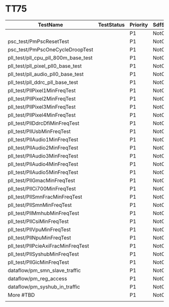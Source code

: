 
# TT75

| TestName                            | TestStatus | Priority | SdfStatus | Comments |
| ----------------------------------- | ---------- | -------- | --------- | -------- |
|                                     |            | P1       | NotClean  |          |
| psc_test/PmPscResetTest             |            | P1       | NotClean  |          |
| psc_test/PmPscOneCycleDroopTest     |            | P1       | NotClean  |          |
| pll_test/pll_cpu_pll_800m_base_test |            | P1       | NotClean  |          |
| pll_test/pll_pixel_pll0_base_test   |            | P1       | NotClean  |          |
| pll_test/pll_audio_pll0_base_test   |            | P1       | NotClean  |          |
| pll_test/pll_ddrc_pll_base_test     |            | P1       | NotClean  |          |
| pll_test/PllPixel1MinFreqTest       |            | P1       | NotClean  |          |
| pll_test/PllPixel2MinFreqTest       |            | P1       | NotClean  |          |
| pll_test/PllPixel3MinFreqTest       |            | P1       | NotClean  |          |
| pll_test/PllPixel4MinFreqTest       |            | P1       | NotClean  |          |
| pll_test/PllDdrcDfiMinFreqTest      |            | P1       | NotClean  |          |
| pll_test/PllUsbMinFreqTest          |            | P1       | NotClean  |          |
| pll_test/PllAudio1MinFreqTest       |            | P1       | NotClean  |          |
| pll_test/PllAudio2MinFreqTest       |            | P1       | NotClean  |          |
| pll_test/PllAudio3MinFreqTest       |            | P1       | NotClean  |          |
| pll_test/PllAudio4MinFreqTest       |            | P1       | NotClean  |          |
| pll_test/PllAudio5MinFreqTest       |            | P1       | NotClean  |          |
| pll_test/PllGmacMinFreqTest         |            | P1       | NotClean  |          |
| pll_test/PllCi700MinFreqTest        |            | P1       | NotClean  |          |
| pll_test/PllSmnFracMinFreqTest      |            | P1       | NotClean  |          |
| pll_test/PllSmnMinFreqTest          |            | P1       | NotClean  |          |
| pll_test/PllMmhubMinFreqTest        |            | P1       | NotClean  |          |
| pll_test/PllCsiMinFreqTest          |            | P1       | NotClean  |          |
| pll_test/PllVpuMinFreqTest          |            | P1       | NotClean  |          |
| pll_test/PllNpuMinFreqTest          |            | P1       | NotClean  |          |
| pll_test/PllPcieAxiFracMinFreqTest  |            | P1       | NotClean  |          |
| pll_test/PllSyshubMinFreqTest       |            | P1       | NotClean  |          |
| pll_test/PllGicMinFreqTest          |            | P1       | NotClean  |          |
| dataflow/pm_smn_slave_traffic       |            | P1       | NotClean  |          |
| dataflow/pm_reg_access              |            | P1       | NotClean  |          |
| dataflow/pm_syshub_in_traffic       |            | P1       | NotClean  |          |
| More #TBD                           |            | P1       | NotClean  |          |
|                                     |            |          |           |          |




